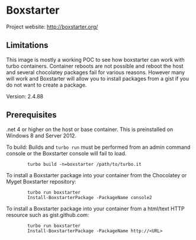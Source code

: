 # Boxstarter

Project website: http://boxstarter.org/

## Limitations
This image is mostly a working POC to see how boxstarter can work with turbo containers. Container reboots are not possible and reboot the host and several chocolatey packages fail for various reasons. However many will work and Boxstarter will allow you to install packages from a gist if you do not want to create a package.

Version: 2.4.88

## Prerequisites 
.net 4 or higher on the host or base container. This is preinstalled on Windows 8 and Server 2012.

To build: 
Builds and `turbo run` must be performed from an admin command console or the Boxstarter console will fail to load.

```
        turbo build -n=boxstarter /path/to/turbo.it
```
To install a Boxstarter package into your container from the Chocolatey or Myget Boxstarter repository:

```
		turbo run boxstarter
		Install-BoxstarterPackage -PackageName console2
```

To install a Boxstarter package into your container from a html/text HTTP resource such as gist.github.com:

```
		turbo run boxstarter
		Install-BoxstarterPackage -PackageName http://<URL>
```
